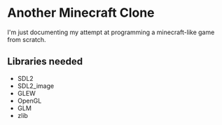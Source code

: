 # Another Minecraft Clone

I'm just documenting my attempt at programming a minecraft-like game from scratch.

## Libraries needed
* SDL2
* SDL2_image
* GLEW
* OpenGL
* GLM
* zlib

